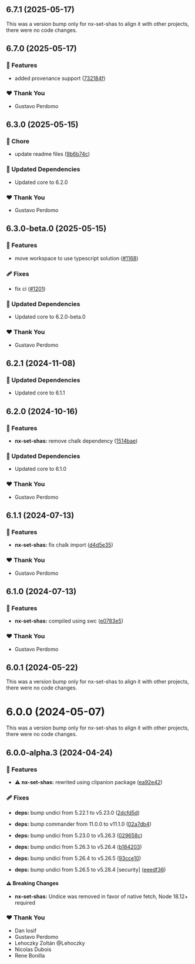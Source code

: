 ## 6.7.1 (2025-05-17)

This was a version bump only for nx-set-shas to align it with other projects, there were no code changes.

## 6.7.0 (2025-05-17)

### 🚀 Features

- added provenance support ([732184f](https://github.com/gperdomor/nx-tools/commit/732184f))

### ❤️ Thank You

- Gustavo Perdomo

## 6.3.0 (2025-05-15)

### 🏡 Chore

- update readme files ([9b6b74c](https://github.com/gperdomor/nx-tools/commit/9b6b74c))

### 🧱 Updated Dependencies

- Updated core to 6.2.0

### ❤️ Thank You

- Gustavo Perdomo

## 6.3.0-beta.0 (2025-05-15)

### 🚀 Features

- move workspace to use typescript solution ([#1168](https://github.com/gperdomor/nx-tools/pull/1168))

### 🩹 Fixes

- fix ci ([#1201](https://github.com/gperdomor/nx-tools/pull/1201))

### 🧱 Updated Dependencies

- Updated core to 6.2.0-beta.0

### ❤️ Thank You

- Gustavo Perdomo

## 6.2.1 (2024-11-08)

### 🧱 Updated Dependencies

- Updated core to 6.1.1

## 6.2.0 (2024-10-16)

### 🚀 Features

- **nx-set-shas:** remove chalk dependency ([1514bae](https://github.com/gperdomor/nx-tools/commit/1514bae))

### 🧱 Updated Dependencies

- Updated core to 6.1.0

### ❤️ Thank You

- Gustavo Perdomo

## 6.1.1 (2024-07-13)

### 🚀 Features

- **nx-set-shas:** fix chalk import ([d4d5e35](https://github.com/gperdomor/nx-tools/commit/d4d5e35))

### ❤️ Thank You

- Gustavo Perdomo

## 6.1.0 (2024-07-13)

### 🚀 Features

- **nx-set-shas:** compiled using swc ([e0783e5](https://github.com/gperdomor/nx-tools/commit/e0783e5))

### ❤️ Thank You

- Gustavo Perdomo

## 6.0.1 (2024-05-22)

This was a version bump only for nx-set-shas to align it with other projects, there were no code changes.

# 6.0.0 (2024-05-07)

This was a version bump only for nx-set-shas to align it with other projects, there were no code changes.

## 6.0.0-alpha.3 (2024-04-24)

### 🚀 Features

- ⚠️ **nx-set-shas:** rewrited using clipanion package ([ea92e42](https://github.com/gperdomor/nx-tools/commit/ea92e42))

### 🩹 Fixes

- **deps:** bump undici from 5.22.1 to v5.23.0 ([2dcfd5d](https://github.com/gperdomor/nx-tools/commit/2dcfd5d))

- **deps:** bump commander from 11.0.0 to v11.1.0 ([02a7db4](https://github.com/gperdomor/nx-tools/commit/02a7db4))

- **deps:** bump undici from 5.23.0 to v5.26.3 ([029658c](https://github.com/gperdomor/nx-tools/commit/029658c))

- **deps:** bump undici from 5.26.3 to v5.26.4 ([b184203](https://github.com/gperdomor/nx-tools/commit/b184203))

- **deps:** bump undici from 5.26.4 to v5.26.5 ([93cce10](https://github.com/gperdomor/nx-tools/commit/93cce10))

- **deps:** bump undici from 5.26.5 to v5.28.4 [security] ([eeedf36](https://github.com/gperdomor/nx-tools/commit/eeedf36))

#### ⚠️ Breaking Changes

- **nx-set-shas:** Undice was removed in favor of native fetch, Node 18.12+ required

### ❤️ Thank You

- Dan Iosif
- Gustavo Perdomo
- Lehoczky Zoltán @Lehoczky
- Nicolas Dubois
- Rene Bonilla
